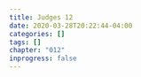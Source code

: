 ```yaml
---
title: Judges 12
date: 2020-03-28T20:22:44-04:00
categories: []
tags: []
chapter: "012"
inprogress: false
---
```


